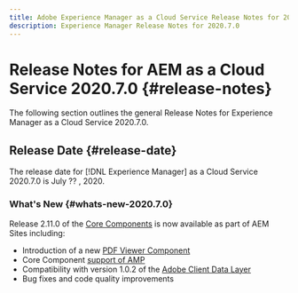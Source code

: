 ```yaml
---
title: Adobe Experience Manager as a Cloud Service Release Notes for 2020.7.0
description: Experience Manager Release Notes for 2020.7.0
---
```


# Release Notes for AEM as a Cloud Service 2020.7.0 {#release-notes}

The following section outlines the general Release Notes for Experience Manager as a Cloud Service 2020.7.0.

## Release Date {#release-date}

The release date for [!DNL Experience Manager] as a Cloud Service 2020.7.0 is July ?? , 2020.

### What's New {#whats-new-2020.7.0}

Release 2.11.0 of the [Core Components](https://docs.adobe.com/content/help/en/experience-manager-core-components/using/introduction.html) is now available as part of AEM Sites including:

* Introduction of a new [PDF Viewer Component](https://aemcomponents.dev/content/core-components-examples/library/page-authoring/pdf-viewer.html)
* Core Component [support of AMP](https://docs.adobe.com/content/help/en/experience-manager-core-components/developing/amp.html)
* Compatibility with version 1.0.2 of the [Adobe Client Data Layer](https://docs.adobe.com/content/help/en/experience-manager-core-components/using/developing/data-layer/overview.html)
* Bug fixes and code quality improvements
